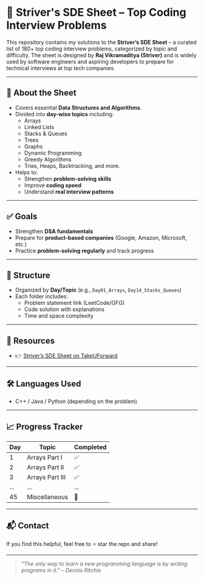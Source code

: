 # 🧠 Striver's SDE Sheet – Top Coding Interview Problems

This repository contains my solutions to the **Striver’s SDE Sheet** – a curated list of 180+ top coding interview problems, categorized by topic and difficulty. The sheet is designed by **Raj Vikramaditya (Striver)** and is widely used by software engineers and aspiring developers to prepare for technical interviews at top tech companies.

---

## 📌 About the Sheet

- Covers essential **Data Structures and Algorithms**.
- Divided into **day-wise topics** including:
  - Arrays
  - Linked Lists
  - Stacks & Queues
  - Trees
  - Graphs
  - Dynamic Programming
  - Greedy Algorithms
  - Tries, Heaps, Backtracking, and more.
- Helps to:
  - Strengthen **problem-solving skills**
  - Improve **coding speed**
  - Understand **real interview patterns**

---

## ✅ Goals

- Strengthen **DSA fundamentals**
- Prepare for **product-based companies** (Google, Amazon, Microsoft, etc.)
- Practice **problem-solving regularly** and track progress

---

## 📁 Structure

- Organized by **Day/Topic** (e.g., `Day01_Arrays`, `Day14_Stacks_Queues`)
- Each folder includes:
  - Problem statement link (LeetCode/GFG)
  - Code solution with explanations
  - Time and space complexity

---

## 🔗 Resources

- 👉 [Striver’s SDE Sheet on TakeUForward](https://takeuforward.org/interviews/strivers-sde-sheet-top-coding-interview-problems/)

---

## 🛠 Languages Used

- C++ / Java / Python (depending on the problem)

---

## 📈 Progress Tracker

| Day | Topic | Completed |
|-----|-------|-----------|
| 1   | Arrays Part I | ✅ |
| 2   | Arrays Part II | ✅ |
| 3   | Arrays Part III | ✅ |
| ... | ...   | ... |
| 45  | Miscellaneous | 🔄 |

---

## 📬 Contact

If you find this helpful, feel free to ⭐ star the repo and share!

---

> *"The only way to learn a new programming language is by writing programs in it." – Dennis Ritchie*
